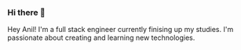 ### Hi there 👋

Hey Anil! I'm a full stack engineer currently finising up my studies. I'm passionate about creating and learning new technologies.

